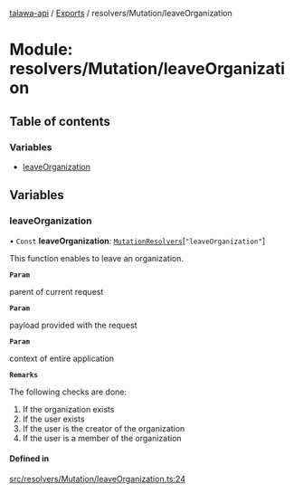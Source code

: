 [talawa-api](../README.md) / [Exports](../modules.md) / resolvers/Mutation/leaveOrganization

# Module: resolvers/Mutation/leaveOrganization

## Table of contents

### Variables

- [leaveOrganization](resolvers_Mutation_leaveOrganization.md#leaveorganization)

## Variables

### leaveOrganization

• `Const` **leaveOrganization**: [`MutationResolvers`](types_generatedGraphQLTypes.md#mutationresolvers)[``"leaveOrganization"``]

This function enables to leave an organization.

**`Param`**

parent of current request

**`Param`**

payload provided with the request

**`Param`**

context of entire application

**`Remarks`**

The following checks are done:
1. If the organization exists
2. If the user exists
3. If the user is the creator of the organization
4. If the user is a member of the organization

#### Defined in

[src/resolvers/Mutation/leaveOrganization.ts:24](https://github.com/PalisadoesFoundation/talawa-api/blob/7d5b1e7/src/resolvers/Mutation/leaveOrganization.ts#L24)

